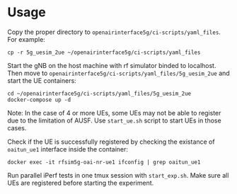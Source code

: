 # Usage

Copy the proper directory to `openairinterface5g/ci-scripts/yaml_files`. For example: 

```
cp -r 5g_uesim_2ue ~/openairinterface5g/ci-scripts/yaml_files
```

Start the gNB on the host machine with rf simulator binded to localhost. Then move to `openairinterface5g/ci-scripts/yaml_files/5g_uesim_2ue` and start the UE containers:

```
cd ~/openairinterface5g/ci-scripts/yaml_files/5g_uesim_2ue
docker-compose up -d
```

Note: In the case of 4 or more UEs, some UEs may not be able to register due to the limitation of AUSF. Use `start_ue.sh` script to start UEs in those cases.

Check if the UE is successfully registered by checking the existance of `oaitun_ue1` interface inside the container:

```
docker exec -it rfsim5g-oai-nr-ue1 ifconfig | grep oaitun_ue1
```

Run parallel iPerf tests in one tmux session with `start_exp.sh`. Make sure all UEs are registered before starting the experiment.